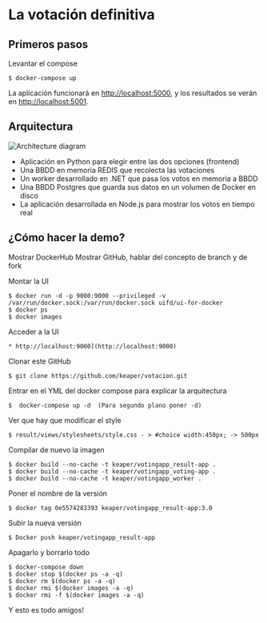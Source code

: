 La votación definitiva
=========

Primeros pasos
---------------

Levantar el compose

    $ docker-compose up

La aplicación funcionará en [http://localhost:5000](http://localhost:5000), y los resultados se verán en [http://localhost:5001](http://localhost:5001).

Arquitectura
-----

![Architecture diagram](architecture.png)

* Aplicación en Python para elegir entre las dos opciones (frontend) 
* Una BBDD en memoria REDIS que recolecta las votaciones 
* Un worker desarrollado en .NET que pasa los votos en memoria a BBDD
* Una BBDD Postgres que guarda sus datos en un volumen de Docker en disco
* La aplicación desarrollada en Node.js para mostrar los votos en tiempo real



¿Cómo hacer la demo?
-----

Mostrar DockerHub
Mostrar GitHub, hablar del concepto de branch y de fork

Montar la UI

    $ docker run -d -p 9000:9000 --privileged -v /var/run/docker.sock:/var/run/docker.sock uifd/ui-for-docker
    $ docker ps
    $ docker images
    
Acceder a la UI

    * http://localhost:9000](http://localhost:9000)

Clonar este GitHub

    $ git clone https://github.com/keaper/votacion.git
    
Entrar en el YML del docker compose para explicar la arquitectura

    $  docker-compose up -d  (Para segundo plano poner -d)

Ver que hay que modificar el style

    $ result/views/stylesheets/style.css - > #choice width:450px; -> 500px

Compilar de nuevo la imagen

    $ docker build --no-cache -t keaper/votingapp_result-app .
    $ docker build --no-cache -t keaper/votingapp_voting-app .
    $ docker build --no-cache -t keaper/votingapp_worker .
    
Poner el nombre de la versión

    $ docker tag 0e5574283393 keaper/votingapp_result-app:3.0

Subir la nueva versión

    $ Docker push keaper/votingapp_result-app

Apagarlo y borrarlo todo

    $ docker-compose down
    $ docker stop $(docker ps -a -q)
    $ docker rm $(docker ps -a -q)
    $ docker rmi $(docker images -a -q)
    $ docker rmi -f $(docker images -a -q)

Y esto es todo amigos!
